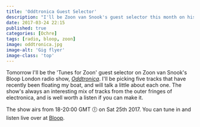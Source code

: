 ```yaml
---
title: 'Oddtronica Guest Selector'
description: "I'll be Zoon van Snook's guest selector this month on his Bloop London radio show, Oddtronica."
date: 2017-03-24 22:15
published: true
categories: [Ochre]
tags: [radio, bloop, zoon]
image: oddtronica.jpg
image-alt: 'Gig flyer'
image-class: 'top'
---
```


Tomorrow I'll be the 'Tunes for Zoon' guest selector on Zoon van Snook's Bloop London radio show, [_Oddtronica_](http://blooplondon.com/shows/zoon-van-snook-2/). I'll be picking five tracks that have recently been floating my boat, and will talk a little about each one. The show's always an interesting mix of tracks from the outer fringes of electronica, and is well worth a listen if you can make it.

The show airs from 18-20:00 GMT 🕕 on Sat 25th 2017. You can tune in and listen live over at [Bloop](http://blooplondon.com/).
